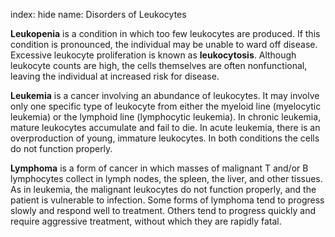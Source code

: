 index: hide
name: Disorders of Leukocytes

 **Leukopenia** is a condition in which too few leukocytes are produced. If this condition is pronounced, the individual may be unable to ward off disease. Excessive leukocyte proliferation is known as  **leukocytosis**. Although leukocyte counts are high, the cells themselves are often nonfunctional, leaving the individual at increased risk for disease.

 **Leukemia** is a cancer involving an abundance of leukocytes. It may involve only one specific type of leukocyte from either the myeloid line (myelocytic leukemia) or the lymphoid line (lymphocytic leukemia). In chronic leukemia, mature leukocytes accumulate and fail to die. In acute leukemia, there is an overproduction of young, immature leukocytes. In both conditions the cells do not function properly.

 **Lymphoma** is a form of cancer in which masses of malignant T and/or B lymphocytes collect in lymph nodes, the spleen, the liver, and other tissues. As in leukemia, the malignant leukocytes do not function properly, and the patient is vulnerable to infection. Some forms of lymphoma tend to progress slowly and respond well to treatment. Others tend to progress quickly and require aggressive treatment, without which they are rapidly fatal.
